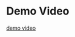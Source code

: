 # Demo Video 
[demo video](https://drive.google.com/file/d/13wVQrBQH9n4OppvH3qw1RfoCH-Nsr6nu/view?usp=drivesdk)
